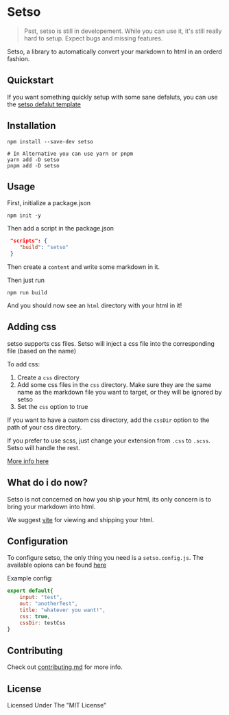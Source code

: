 # Setso

> Psst, setso is still in developement. While you can use it, it's still really hard to setup. Expect bugs and missing features.

Setso, a library to automatically convert your markdown to html in an orderd fashion.

## Quickstart

If you want something quickly setup with some sane defaluts, you can use the [setso defalut template](https://github.com/setsojs/setso-starter)

## Installation

```shell
npm install --save-dev setso

# In Alternative you can use yarn or pnpm
yarn add -D setso
pnpm add -D setso
```

## Usage

First, initialize a package.json

```shell
npm init -y
```

Then add a script in the package.json

```json
 "scripts": {
    "build": "setso"
 }
```

Then create a `content` and write some markdown in it.

Then just run

```shell
npm run build
```

And you should now see an `html` directory with your html in it!

## Adding css

setso supports css files. Setso will inject a css file into the corresponding file (based on the name)

To add css:

1. Create a `css` directory
2. Add some css files in the `css` directory. Make sure they are the same name as the markdown file you want to target, or they will be ignored by setso
3. Set the `css` option to true

If you want to have a custom css directory, add the `cssDir` option to the path of your css directory.

If you prefer to use scss, just change your extension from `.css` to `.scss`. Setso will handle the rest.

[More info here](docs/api/setso.config.js.md)

## What do i do now?

Setso is not concerned on how you ship your html, its only concern is to bring your markdown into html.

We suggest [vite](https://vitejs.dev) for viewing and shipping your html.

## Configuration

To configure setso, the only thing you need is a `setso.config.js`. The available opions can be found [here](docs/api/setso.config.js.md)

Example config:

```js
export default{
    input: "test",
    out: "anotherTest",
    title: "whatever you want!",
    css: true,
    cssDir: testCss
}
```

## Contributing

Check out [contributing.md](contributing.md) for more info.

## License

Licensed Under The "MIT License"
